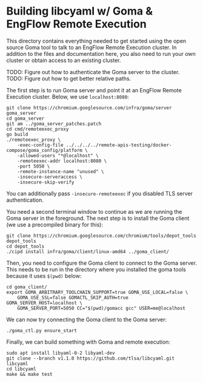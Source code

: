 # Building libcyaml w/ Goma & EngFlow Remote Execution

This directory contains everything needed to get started using the open source
Goma tool to talk to an EngFlow Remote Execution cluster.
In addition to the files and documentation here, you also need to run your own
cluster or obtain access to an existing cluster.

TODO: Figure out how to authenticate the Goma server to the cluster.
TODO: Figure out how to get better relative paths.

The first step is to run Goma server and point it at an EngFlow Remote Execution
cluster. Below, we use `localhost:8080`:
```
git clone https://chromium.googlesource.com/infra/goma/server goma_server
cd goma_server
git am ../goma_server_patches.patch
cd cmd/remoteexec_proxy
go build
./remoteexec_proxy \
    -exec-config-file ../../../../remote-apis-testing/docker-compose/goma_config/platform \
    -allowed-users "*@localhost" \
    -remoteexec-addr localhost:8080 \
    -port 5050 \
    -remote-instance-name "unused" \
    -insecure-serveraccess \
    -insecure-skip-verify
```

You can additionally pass `-insecure-remoteexec` if you disabled TLS server
authentication.

You need a second terminal window to continue as we are running the Goma server
in the foreground. The next step is to install the Goma client (we use a
precompiled binary for this):
```
git clone https://chromium.googlesource.com/chromium/tools/depot_tools depot_tools
cd depot_tools
./cipd install infra/goma/client/linux-amd64 ../goma_client/
```

Then, you need to configure the Goma client to connect to the Goma server. This
needs to be run in the directory where you installed the goma tools because it
uses `$(pwd)` below:
```
cd goma_client/
export GOMA_ARBITRARY_TOOLCHAIN_SUPPORT=true GOMA_USE_LOCAL=false \
    GOMA_USE_SSL=false GOMACTL_SKIP_AUTH=true GOMA_SERVER_HOST=localhost \
    GOMA_SERVER_PORT=5050 CC="$(pwd)/gomacc gcc" USER=me@localhost
```

We can now try connecting the Goma client to the Goma server:
```
./goma_ctl.py ensure_start
```

Finally, we can build something with Goma and remote execution:
```
sudo apt install libyaml-0-2 libyaml-dev
git clone --branch v1.1.0 https://github.com/tlsa/libcyaml.git libcyaml
cd libcyaml
make && make test
```
